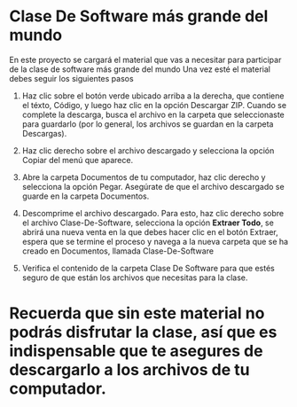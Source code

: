 # Clase De Software más grande del mundo
En este proyecto se cargará el material que vas a necesitar para participar de la clase de software más grande del mundo
Una vez esté el material debes seguir los siguientes pasos
1. Haz clic sobre el botón verde ubicado arriba a la derecha, que contiene el téxto, Código,
y luego haz clic en la opción Descargar 
ZIP. Cuando se complete la descarga, 
busca el archivo en la carpeta que 
seleccionaste para guardarlo (por lo 
general, los archivos se guardan en la 
carpeta Descargas).

2. Haz clic derecho sobre
el archivo descargado y 
selecciona la opción Copiar
del menú que aparece.

3. Abre la carpeta Documentos de 
tu computador, haz clic derecho 
y selecciona la opción Pegar. 
Asegúrate de que el archivo 
descargado se guarde en la 
carpeta Documentos. 

4. Descomprime el archivo descargado. Para esto, haz clic derecho 
sobre el archivo Clase-De-Software, selecciona la opción **Extraer
Todo**, se abrirá una nueva venta en la que debes hacer clic en el botón Extraer, espera que se termine el proceso y 
navega a la nueva carpeta que se ha creado en Documentos, 
llamada Clase-De-Software

5. Verifica el contenido de la 
carpeta Clase De Software
para que estés seguro de 
que están los archivos que 
necesitas para la clase.

# Recuerda que sin este material no podrás disfrutar la clase, así que es indispensable que te asegures de descargarlo a los archivos de tu computador.
